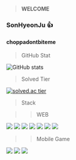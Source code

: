 > <b>WELCOME</b>
### SonHyeonJu :thumbsup:
#### choppadontbiteme


> GitHub Stat

![GitHub stats](https://github-readme-stats.vercel.app/api?username=HyeonJuSon&show_icons=true)  

> Solved Tier

[![solved.ac tier](http://mazassumnida.wtf/api/generate_badge?boj=choppa)](https://solved.ac/choppa)
> Stack


>> WEB
<div class="row">
<img src= "https://img.shields.io/badge/HTML5-E34F26?style=for-the-badge&logo=html5&logoColor=white">
<img src= "https://img.shields.io/badge/CSS-239120?&style=for-the-badge&logo=css3&logoColor=white">
<img src= "https://img.shields.io/badge/JavaScript-F7DF1E?style=for-the-badge&logo=javascript&logoColor=black">
<img src= "https://img.shields.io/badge/Java-ED8B00?style=for-the-badge&logo=java&logoColor=white">
<img src = "https://img.shields.io/badge/Vue.js-35495E?style=for-the-badge&logo=vue.js&logoColor=4FC08D">
<img src = "https://img.shields.io/badge/Spring-6DB33F?style=for-the-badge&logo=spring&logoColor=white">
<img src= "	https://img.shields.io/badge/MySQL-00000F?style=for-the-badge&logo=mysql&logoColor=white">
  </div>

>> Mobile Game
<div class="row">
<img src= "https://img.shields.io/badge/C%23-239120?style=for-the-badge&logo=c-sharp&logoColor=white">
<img src= "https://img.shields.io/badge/C%2B%2B-00599C?style=for-the-badge&logo=c%2B%2B&logoColor=white">
<img src="https://img.shields.io/badge/Unity-100000?style=for-the-badge&logo=unity&logoColor=white">

</div>

